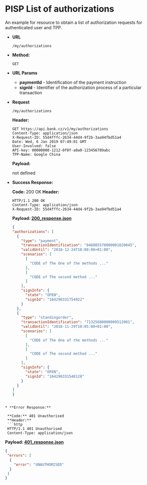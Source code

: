 # PISP List of authorizations

An example for resource to obtain a list of authorization requests for authenticated user and TPP.

* **URL**

  `/my/authorizations`

* **Method:**
  
  `GET`
  
*  **URL Params**

   - **paymentId** - Identification of the payment instruction
   - **signId** - Identifier of the authorization process of a particular transaction

* **Request**

  `/my/authorizations`

  **Header:**
  ```http
  GET https://api.bank.cz/v1/my/authorizations
  Content-Type: application/json
  X-Request-ID: 55d4fffc-2634-44d4-9f2b-3aa94fbd51a4
  Date: Wed, 6 Jan 2019 07:49:01 GMT
  User-Involved: false
  API-key: 00000000-1212-0f0f-a0a0-123456789abc
  TPP-Name: Google China
  ```

  **Payload:**
  
  not defined

* **Success Response:**
  
  **Code:** 200 OK
  **Header:**
  ```http
  HTTP/1.1 200 OK
  Content-Type: application/json
  X-Request-ID: 55d4fffc-2634-44d4-9f2b-3aa94fbd51a4
  ```

  **Payload: [200_response.json](200_response.json)**
  ```json
  {
  "authorizations": [
    {
      "type": "payment",
      "transactionIdentification": "048885570000001020045",
      "validUntil": "2018-12-24T18:00:00+01:00",
      "scenarios": [
        [
          "CODE of The One of the methods ..."
        ],
        [
          "CODE of The second method ..."
        ]
      ],
      "signInfo": {
        "state": "OPEN",
        "signId": "164298331754922"
      }
    },
    {
      "type": "standingorder",
      "transactionIdentification": "71325680000009512001",
      "validUntil": "2018-11-29T10:05:00+01:00",
      "scenarios": [
        [
          "CODE of The One of the methods ..."
        ],
        [
          "CODE of The second method ..."
        ]
      ],
      "signInfo": {
        "state": "OPEN",
        "signId": "164298331548128"
      }
    }
  ]
  }
 ```
 
* **Error Response:**

  **Code:** 401 Unauthorised
  **Header:**
  ```http
  HTTP/1.1 401 Unauthorised
  Content-Type: application/json
  ```
  
  **Payload: [401_response.json](401_response.json)**
  ```json
  {
   "errors": [
    {
      "error": "UNAUTHORISED"
    }
   ]
  }
  ```
  
